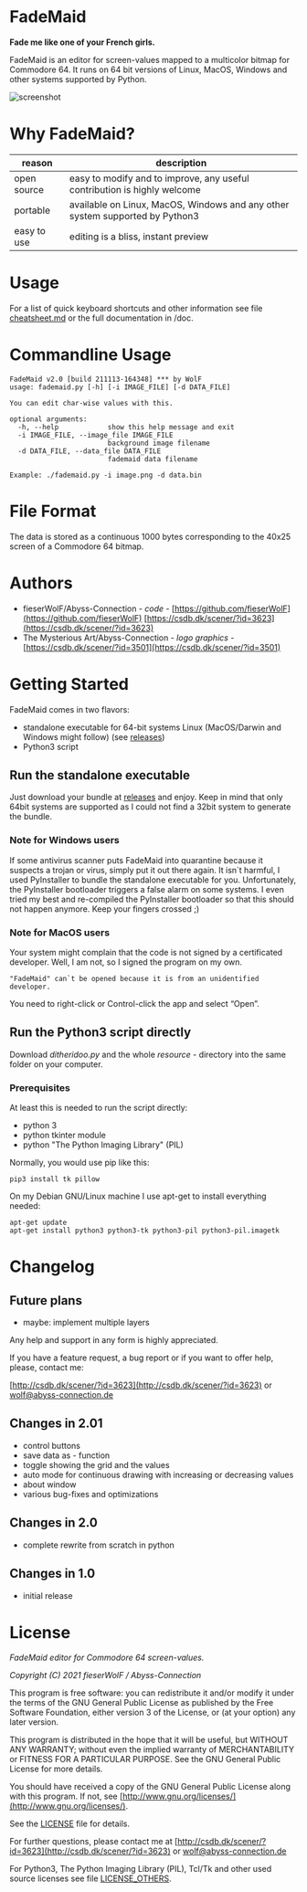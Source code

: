 # FadeMaid

**Fade me like one of your French girls.**

FadeMaid is an editor for screen-values mapped to a multicolor bitmap for Commodore 64.
It runs on 64 bit versions of Linux, MacOS, Windows and other systems supported by Python. 


![screenshot](./screenshot.png)

# Why FadeMaid?

reason | description
---|---
open source | easy to modify and to improve, any useful contribution is highly welcome
portable | available on Linux, MacOS, Windows and any other system supported by Python3
easy to use | editing is a bliss, instant preview


# Usage

For a list of quick keyboard shortcuts and other information see file [cheatsheet.md](cheatsheet.md) or the full documentation in /doc.


# Commandline Usage

    FadeMaid v2.0 [build 211113-164348] *** by WolF
    usage: fademaid.py [-h] [-i IMAGE_FILE] [-d DATA_FILE]

    You can edit char-wise values with this.

    optional arguments:
      -h, --help            show this help message and exit
      -i IMAGE_FILE, --image_file IMAGE_FILE
                            background image filename
      -d DATA_FILE, --data_file DATA_FILE
                            fademaid data filename

    Example: ./fademaid.py -i image.png -d data.bin



# File Format

The data is stored as a continuous 1000 bytes corresponding to the 40x25 screen of a Commodore 64 bitmap.



# Authors

* fieserWolF/Abyss-Connection - *code* - [https://github.com/fieserWolF](https://github.com/fieserWolF) [https://csdb.dk/scener/?id=3623](https://csdb.dk/scener/?id=3623)
* The Mysterious Art/Abyss-Connection - *logo graphics* - [https://csdb.dk/scener/?id=3501](https://csdb.dk/scener/?id=3501)

# Getting Started

FadeMaid comes in two flavors:

- standalone executable for 64-bit systems Linux (MacOS/Darwin and Windows might follow) (see [releases](https://github.com/fieserWolF/ditheridoo/releases))
- Python3 script

## Run the standalone executable

Just download your bundle at [releases](https://github.com/fieserWolF/fademaid/releases) and enjoy.
Keep in mind that only 64bit systems are supported as I could not find a 32bit system to generate the bundle.


### Note for Windows users

If some antivirus scanner puts FadeMaid into quarantine because it suspects a trojan or virus, simply put it out there again.
It isn`t harmful, I used PyInstaller to bundle the standalone executable for you.
Unfortunately, the PyInstaller bootloader triggers a false alarm on some systems.
I even tried my best and re-compiled the PyInstaller bootloader so that this should not happen anymore. Keep your fingers crossed ;)


### Note for MacOS users

Your system might complain that the code is not signed by a certificated developer. Well, I am not, so I signed the program on my own. 
```
"FadeMaid" can`t be opened because it is from an unidentified developer.
```
You need to right-click or Control-click the app and select “Open”.



## Run the Python3 script directly

Download _ditheridoo.py_ and the whole _resource_ - directory into the same folder on your computer.

### Prerequisites

At least this is needed to run the script directly:

- python 3
- python tkinter module
- python "The Python Imaging Library" (PIL)

Normally, you would use pip like this:
```
pip3 install tk pillow
```

On my Debian GNU/Linux machine I use apt-get to install everything needed:
```
apt-get update
apt-get install python3 python3-tk python3-pil python3-pil.imagetk
```


# Changelog

## Future plans


- maybe: implement multiple layers

Any help and support in any form is highly appreciated.

If you have a feature request, a bug report or if you want to offer help, please, contact me:

[http://csdb.dk/scener/?id=3623](http://csdb.dk/scener/?id=3623)
or
[wolf@abyss-connection.de](wolf@abyss-connection.de)


## Changes in 2.01

- control buttons
- save data as - function
- toggle showing the grid and the values
- auto mode for continuous drawing with increasing or decreasing values
- about window
- various bug-fixes and optimizations


## Changes in 2.0

- complete rewrite from scratch in python


## Changes in 1.0

- initial release


# License

_FadeMaid editor for Commodore 64 screen-values._

_Copyright (C) 2021 fieserWolF / Abyss-Connection_

This program is free software: you can redistribute it and/or modify it under the terms of the GNU General Public License as published by the Free Software Foundation, either version 3 of the License, or (at your option) any later version.

This program is distributed in the hope that it will be useful, but WITHOUT ANY WARRANTY;
without even the implied warranty of MERCHANTABILITY or FITNESS FOR A PARTICULAR PURPOSE.
See the GNU General Public License for more details.

You should have received a copy of the GNU General Public License along with this program.
If not, see [http://www.gnu.org/licenses/](http://www.gnu.org/licenses/).

See the [LICENSE](LICENSE) file for details.

For further questions, please contact me at
[http://csdb.dk/scener/?id=3623](http://csdb.dk/scener/?id=3623)
or
[wolf@abyss-connection.de](wolf@abyss-connection.de)

For Python3, The Python Imaging Library (PIL), Tcl/Tk and other used source licenses see file [LICENSE_OTHERS](LICENSE_OTHERS).


